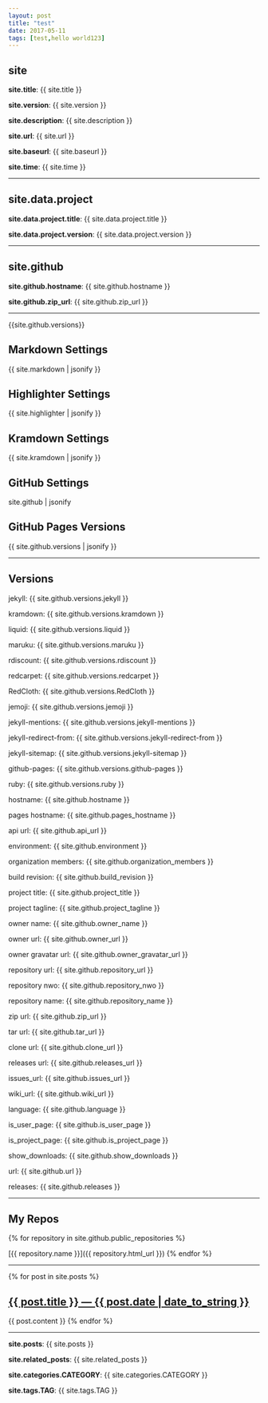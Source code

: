 ```yaml
---
layout: post
title: "test"
date: 2017-05-11
tags: [test,hello world123]
---
```

## site

**site.title**: {{ site.title }}

**site.version**: {{ site.version }}

**site.description**: {{ site.description }}

**site.url**: {{ site.url }}

**site.baseurl**: {{ site.baseurl }}

**site.time**: {{ site.time }}

---

## site.data.project

**site.data.project.title**: {{ site.data.project.title }}

**site.data.project.version**: {{ site.data.project.version }}

---


## site.github

**site.github.hostname**: {{ site.github.hostname }}

**site.github.zip_url**: {{ site.github.zip_url }}

---

{{site.github.versions}}

## Markdown Settings

{{ site.markdown | jsonify }}

## Highlighter Settings

{{ site.highlighter | jsonify }}

## Kramdown Settings

{{ site.kramdown | jsonify }}

## GitHub Settings

site.github | jsonify

## GitHub Pages Versions

{{ site.github.versions | jsonify }}

---

## Versions

jekyll: {{ site.github.versions.jekyll }}

kramdown: {{ site.github.versions.kramdown }}

liquid: {{ site.github.versions.liquid }}

maruku: {{ site.github.versions.maruku }}

rdiscount: {{ site.github.versions.rdiscount }}

redcarpet: {{ site.github.versions.redcarpet }}

RedCloth: {{ site.github.versions.RedCloth }}

jemoji: {{ site.github.versions.jemoji }}

jekyll-mentions: {{ site.github.versions.jekyll-mentions }}

jekyll-redirect-from: {{ site.github.versions.jekyll-redirect-from }}

jekyll-sitemap: {{ site.github.versions.jekyll-sitemap }}

github-pages: {{ site.github.versions.github-pages }}

ruby: {{ site.github.versions.ruby }}

hostname: {{ site.github.hostname }}

pages hostname: {{ site.github.pages_hostname }}

api url: {{ site.github.api_url }}

environment: {{ site.github.environment }}

organization members: {{ site.github.organization_members }}

build revision: {{ site.github.build_revision }}

project title: {{ site.github.project_title }}

project tagline: {{ site.github.project_tagline }}

owner name: {{ site.github.owner_name }}

owner url: {{ site.github.owner_url }}

owner gravatar url: {{ site.github.owner_gravatar_url }}

repository url: {{ site.github.repository_url }}

repository nwo: {{ site.github.repository_nwo }}

repository name: {{ site.github.repository_name }}

zip url: {{ site.github.zip_url }}

tar url: {{ site.github.tar_url }}

clone url: {{ site.github.clone_url }}

releases url: {{ site.github.releases_url }}

issues_url: {{ site.github.issues_url }}

wiki_url: {{ site.github.wiki_url }}

language: {{ site.github.language }}

is_user_page: {{ site.github.is_user_page }}

is_project_page: {{ site.github.is_project_page }}

show_downloads: {{ site.github.show_downloads }}

url: {{ site.github.url }}

releases: {{ site.github.releases }}

---

## My Repos

{% for repository in site.github.public_repositories %}

[{{ repository.name }}]({{ repository.html_url }}) {% endfor %}




---

{% for post in site.posts %}
  <a href="{{ post.url }}">
    <h2>{{ post.title }} &mdash; {{ post.date | date_to_string }}</h2>
  </a>
  {{ post.content }}
{% endfor %}


---

**site.posts**: {{ site.posts }}

**site.related_posts**: {{ site.related_posts }}

**site.categories.CATEGORY**: {{ site.categories.CATEGORY }}

**site.tags.TAG**: {{ site.tags.TAG }}
